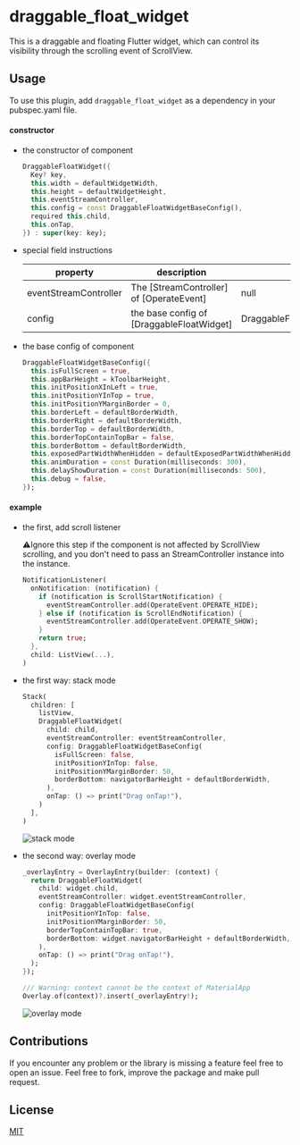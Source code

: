 # draggable_float_widget

This is a draggable and floating Flutter widget, which can control its visibility through the scrolling event of ScrollView.



## Usage

To use this plugin, add `draggable_float_widget` as a dependency in your pubspec.yaml file.

#### constructor

* the constructor of component

  ``` dart
  DraggableFloatWidget({
    Key? key,
    this.width = defaultWidgetWidth,
    this.height = defaultWidgetHeight,
    this.eventStreamController,
    this.config = const DraggableFloatWidgetBaseConfig(),
    required this.child,
    this.onTap,
  }) : super(key: key);
  ```

* special field instructions

  | property         | description                               | default                          |
  | ---------------- | ----------------------------------------- | -------------------------------- |
  | eventStreamController | The [StreamController] of [OperateEvent]                | null                             |
  | config           | the base config of [DraggableFloatWidget] | DraggableFloatWidgetBaseConfig() |

* the base config of component

  ``` dart
  DraggableFloatWidgetBaseConfig({
    this.isFullScreen = true,
    this.appBarHeight = kToolbarHeight,
    this.initPositionXInLeft = true,
    this.initPositionYInTop = true,
    this.initPositionYMarginBorder = 0,
    this.borderLeft = defaultBorderWidth,
    this.borderRight = defaultBorderWidth,
    this.borderTop = defaultBorderWidth,
    this.borderTopContainTopBar = false,
    this.borderBottom = defaultBorderWidth,
    this.exposedPartWidthWhenHidden = defaultExposedPartWidthWhenHidden,
    this.animDuration = const Duration(milliseconds: 300),
    this.delayShowDuration = const Duration(milliseconds: 500),
    this.debug = false,
  });
  ```

#### example

* the first, add scroll listener

  ⚠️Ignore this step if the component is not affected by ScrollView scrolling, and you don't need to pass an StreamController instance into the instance.

  ``` dart
  NotificationListener(
    onNotification: (notification) {
      if (notification is ScrollStartNotification) {
        eventStreamController.add(OperateEvent.OPERATE_HIDE);
      } else if (notification is ScrollEndNotification) {
        eventStreamController.add(OperateEvent.OPERATE_SHOW);
      }
      return true;
    },
    child: ListView(...),
  )
  ```

* the first way: stack mode

  ```dart
  Stack(
    children: [
      listView,
      DraggableFloatWidget(
        child: child,
        eventStreamController: eventStreamController,
        config: DraggableFloatWidgetBaseConfig(
          isFullScreen: false,
          initPositionYInTop: false,
          initPositionYMarginBorder: 50,
          borderBottom: navigatorBarHeight + defaultBorderWidth,
        ),
        onTap: () => print("Drag onTap!"),
      )
    ],
  )
  ```

  ![stack mode](https://raw.githubusercontent.com/chan132/draggable_float_widget/master/images/stack_mode.gif)

* the second way: overlay mode

  ```dart
  _overlayEntry = OverlayEntry(builder: (context) {
    return DraggableFloatWidget(
      child: widget.child,
      eventStreamController: widget.eventStreamController,
      config: DraggableFloatWidgetBaseConfig(
        initPositionYInTop: false,
        initPositionYMarginBorder: 50,
        borderTopContainTopBar: true,
        borderBottom: widget.navigatorBarHeight + defaultBorderWidth,
      ),
      onTap: () => print("Drag onTap!"),
    );
  });
  
  /// Warning: context cannot be the context of MaterialApp
  Overlay.of(context)?.insert(_overlayEntry!);
  ```
  
  ![overlay mode](https://raw.githubusercontent.com/chan132/draggable_float_widget/master/images/overlay_mode.gif)



## Contributions

If you encounter any problem or the library is missing a feature feel free to open an issue. Feel free to fork, improve the package and make pull request.



## License

[MIT](https://choosealicense.com/licenses/mit/)

